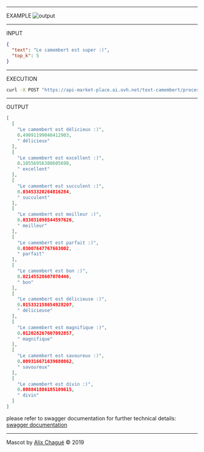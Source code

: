- - -
EXAMPLE
![output](https://i.ibb.co/DD1mRQW/example.png)
- - -
INPUT

```json
{
  "text": "Le camembert est super :)",
  "top_k": 5
}
```
- - -
EXECUTION
```bash
curl -X POST "https://api-market-place.ai.ovh.net/text-camembert/process" -H "accept: application/json" -H "X-OVH-Api-Key: XXXXXXXX-XXXX-XXXX-XXXX-XXXXXXXXXXXX" -H "Content-Type: application/json" -d '{ "text": "Le camembert est <mask> :)",  "top_k": 5}'
```
- - -

OUTPUT

```json
[
  [
    "Le camembert est délicieux :)",
    0.49091199040412903,
    " délicieux"
  ],
  [
    "Le camembert est excellent :)",
    0.10556956380605698,
    " excellent"
  ],
  [
    "Le camembert est succulent :)",
    0.03453320264816284,
    " succulent"
  ],
  [
    "Le camembert est meilleur :)",
    0.033031098544597626,
    " meilleur"
  ],
  [
    "Le camembert est parfait :)",
    0.03007647767663002,
    " parfait"
  ],
  [
    "Le camembert est bon :)",
    0.02145528607070446,
    " bon"
  ],
  [
    "Le camembert est délicieuse :)",
    0.015332158654928207,
    " délicieuse"
  ],
  [
    "Le camembert est magnifique :)",
    0.012028267607092857,
    " magnifique"
  ],
  [
    "Le camembert est savoureux :)",
    0.009316671639680862,
    " savoureux"
  ],
  [
    "Le camembert est divin :)",
    0.008841886185109615,
    " divin"
  ]
]
```

please refer to swagger documentation for further technical details: [swagger documentation](https://market-place.ai.ovh.net/#!/apis/1e9818cb-d4f7-4028-9818-cbd4f7802840/pages/0061ba6e-2d89-43b1-a1ba-6e2d8943b12b)

* * *
Mascot by [Alix Chagué](https://twitter.com/Alix_Tz) © 2019